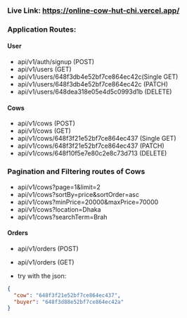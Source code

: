 ### Live Link: https://online-cow-hut-chi.vercel.app/

### Application Routes:

#### User

- api/v1/auth/signup (POST)
- api/v1/users (GET)
- api/v1/users/648f3db4e52bf7ce864ec42c(Single GET)
- api/v1/users/648f3db4e52bf7ce864ec42c (PATCH)
- api/v1/users/648dea318e05e4d5c0993d1b (DELETE)

#### Cows

- api/v1/cows (POST)
- api/v1/cows (GET)
- api/v1/cows/648f3f21e52bf7ce864ec437 (Single GET)
- api/v1/cows/648f3f21e52bf7ce864ec437 (PATCH)
- api/v1/cows/648f10f5e7e80c2e8c73d713 (DELETE)

### Pagination and Filtering routes of Cows

- api/v1/cows?page=1&limit=2
- api/v1/cows?sortBy=price&sortOrder=asc
- api/v1/cows?minPrice=20000&maxPrice=70000
- api/v1/cows?location=Dhaka
- api/v1/cows?searchTerm=Brah

#### Orders

- api/v1/orders (POST)
- api/v1/orders (GET)

- try with the json:

```json
{
  "cow": "648f3f21e52bf7ce864ec437",
  "buyer": "648f3d88e52bf7ce864ec42a"
}
```
